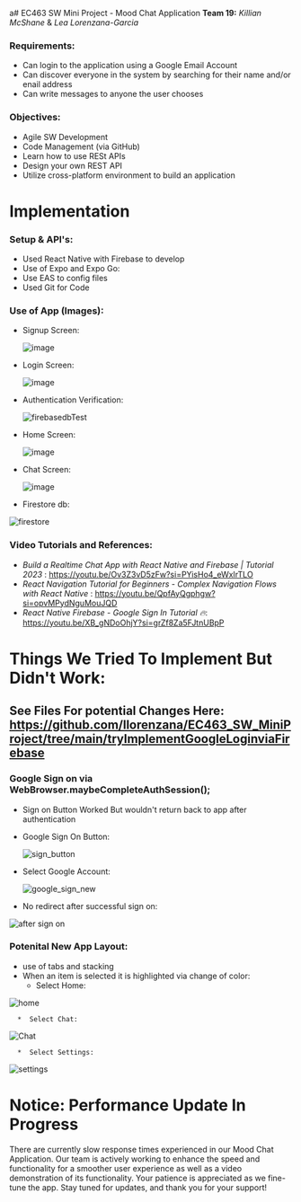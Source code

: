 a# EC463 SW Mini Project - Mood Chat Application 
**Team 19:** _Killian McShane_ & _Lea Lorenzana-Garcia_

### Requirements: 
* Can login to the application using a Google Email Account
* Can discover everyone in the system by searching for their name and/or enail address
* Can write messages to anyone the user chooses

### Objectives: 
* Agile SW Development 
* Code Management (via GitHub)
* Learn how to use RESt APIs
* Design your own REST API
* Utilize cross-platform environment to build an application 

# Implementation 
### Setup & API's: 
* Used React Native with Firebase to develop
* Use of Expo and Expo Go:
* Use EAS to config files
* Used Git for Code

### Use of App (Images): 
* Signup Screen:
  
  ![image](https://github.com/llorenzana/EC463_SW_MiniProject/assets/91902800/7554f07e-1d21-41f6-9da4-aff869a77b3d)



* Login Screen:
  
  ![image](https://github.com/llorenzana/EC463_SW_MiniProject/assets/91902800/e4d2f67e-9584-4ad9-af48-3ae82e9502b7)

  
* Authentication Verification:

  ![firebasedbTest](https://github.com/llorenzana/EC463_SW_MiniProject/assets/91199802/620055ca-5f34-4bd2-9d56-b18886050c66)

* Home Screen:
  
  ![image](https://github.com/llorenzana/EC463_SW_MiniProject/assets/91902800/78e4e76d-33fc-4cae-b280-9baf7d008f58)

  
* Chat Screen:
  
  ![image](https://github.com/llorenzana/EC463_SW_MiniProject/assets/91902800/2b785a8e-5ee0-4cd0-820a-5da2a3305fb4)

 
* Firestore db: 

![firestore](https://github.com/llorenzana/EC463_SW_MiniProject/assets/91199802/a8e0774a-41a7-4d56-9747-ffaa4a3db865) 


### Video Tutorials and References: 
* _Build a Realtime Chat App with React Native and Firebase | Tutorial 2023_ : https://youtu.be/Ov3Z3vD5zFw?si=PYisHo4_eWxIrTLO 
* _React Navigation Tutorial for Beginners - Complex Navigation Flows with React Native_ : https://youtu.be/QpfAyQgphgw?si=opvMPydNguMouJQD
* _React Native Firebase - Google Sign In Tutorial 🔥_: https://youtu.be/XB_gNDoOhjY?si=grZf8Za5FJtnUBpP


# Things We Tried To Implement But Didn't Work:
## See Files For potential Changes Here: https://github.com/llorenzana/EC463_SW_MiniProject/tree/main/tryImplementGoogleLoginviaFirebase
  ### Google Sign on via WebBrowser.maybeCompleteAuthSession();
  * Sign on Button Worked But wouldn't return back to app after authentication
  * Google Sign On Button:

    ![sign_button](https://github.com/llorenzana/EC463_SW_MiniProject/assets/91199802/5a3401a0-49f3-4dad-a125-1639618f8480)

  * Select Google Account:
    
    ![google_sign_new](https://github.com/llorenzana/EC463_SW_MiniProject/assets/91199802/558622cc-e453-4eab-93fb-8277fc077c3a)

 
  * No redirect after successful sign on:
 
   ![after sign on](https://github.com/llorenzana/EC463_SW_MiniProject/assets/91199802/f3f320da-b22d-41d1-9bad-096f2cfbc34e)

  ### 
  ### Potenital New App Layout:
  * use of tabs and stacking
  * When an item is selected it is highlighted via change of color:
      *  Select Home:
  
  ![home](https://github.com/llorenzana/EC463_SW_MiniProject/assets/91199802/ecb01262-e60e-492d-824d-7a807481ec69)

      *  Select Chat:

  ![Chat](https://github.com/llorenzana/EC463_SW_MiniProject/assets/91199802/0b19a3ae-eebb-4e39-a904-2d3cc002faee)

      *  Select Settings:
        
  ![settings](https://github.com/llorenzana/EC463_SW_MiniProject/assets/91199802/e5e9958a-5888-40ec-b120-51d001c11adb)

  # Notice: Performance Update In Progress
There are currently slow response times experienced in our Mood Chat Application. Our team is actively working to  enhance the speed and functionality for a smoother user experience as well as a video demonstration of its functionality. Your patience is appreciated as we fine-tune the app. Stay tuned for updates, and thank you for your support!
